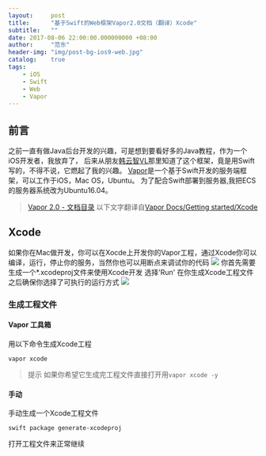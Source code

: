 ```yaml
---
layout:     post
title:      "基于Swift的Web框架Vapor2.0文档（翻译）Xcode"
subtitle:   ""
date: 2017-08-06 22:00:00.000000000 +08:00
author:     "范东"
header-img: "img/post-bg-ios9-web.jpg"
catalog:    true
tags:
    - iOS
    - Swift
    - Web
    - Vapor
---
```

## 前言
之前一直有做Java后台开发的兴趣，可是想到要看好多的Java教程，作为一个iOS开发者，我放弃了，
后来从朋友[韩云智VL](http://www.jianshu.com/u/92f7630a351b)那里知道了这个框架，竟是用Swift写的，不得不说，它燃起了我的兴趣。
[Vapor](http://vapor.codes)是一个基于Swift开发的服务端框架，可以工作于iOS，Mac OS，Ubuntu。
为了配合Swift部署到服务器,我把ECS的服务器系统改为Ubuntu16.04。
> [Vapor 2.0 - 文档目录](http://blog.fandong.me/2017/08/01/iOS-SwiftVaporWeb/)
> 以下文字翻译自[Vapor Docs/Getting started/Xcode](https://docs.vapor.codes/2.0/getting-started/xcode/)

## Xcode
如果你在Mac做开发，你可以在Xocde上开发你的Vapor工程，通过Xcode你可以编译，运行，停止你的服务，当然你也可以用断点来调试你的代码
![](http://om2bks7xs.bkt.clouddn.com/2017-08-06-Swift-Vapor-Web-06-1.png)
你首先需要生成一个*.xcodeproj文件来使用Xcode开发
选择'Run'
在你生成Xcode工程文件之后确保你选择了可执行的运行方式
![](http://om2bks7xs.bkt.clouddn.com/2017-08-06-Swift-Vapor-Web-06-2.png)
### 生成工程文件
#### Vapor 工具箱
用以下命令生成Xcode工程
```
vapor xcode
```
>提示
>如果你希望它生成完工程文件直接打开用```vapor xcode -y```

#### 手动
手动生成一个Xcode工程文件
```
swift package generate-xcodeproj
```
打开工程文件来正常继续


